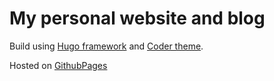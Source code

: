 # My personal website and blog

Build using [Hugo framework](https://gohugo.io/) and [Coder theme](https://github.com/luizdepra/hugo-coder).

Hosted on [GithubPages](https://pages.github.com/)
